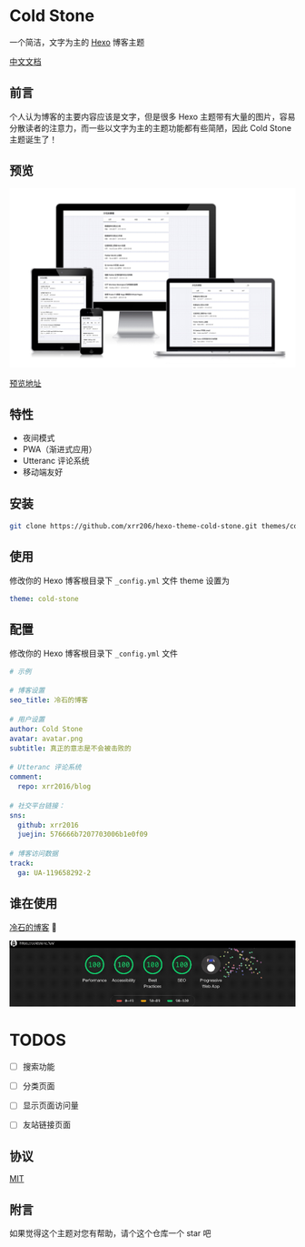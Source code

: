 # Cold Stone

一个简洁，文字为主的 [Hexo](https://hexo.io) 博客主题

[中文文档](README-zh.md)

## 前言

个人认为博客的主要内容应该是文字，但是很多 Hexo 主题带有大量的图片，容易分散读者的注意力，而一些以文字为主的主题功能都有些简陋，因此 Cold Stone 主题诞生了！

## 预览

![responsive](images/response.png)

[预览地址](https://coldstone.funv)

## 特性

- 夜间模式
- PWA（渐进式应用）
- Utteranc 评论系统
- 移动端友好

## 安装

```sh
git clone https://github.com/xrr206/hexo-theme-cold-stone.git themes/cold-stone
```

## 使用

修改你的 Hexo 博客根目录下 `_config.yml` 文件 theme 设置为

```yml
theme: cold-stone
```

## 配置

修改你的 Hexo 博客根目录下 `_config.yml` 文件

```yml
# 示例

# 博客设置
seo_title: 冷石的博客

# 用户设置
author: Cold Stone
avatar: avatar.png
subtitle: 真正的意志是不会被击败的

# Utteranc 评论系统
comment:
  repo: xrr2016/blog

# 社交平台链接：
sns:
  github: xrr2016
  juejin: 576666b7207703006b1e0f09

# 博客访问数据
track:
  ga: UA-119658292-2
```

## 谁在使用

[冷石的博客](https://coldstone.fun) 💯

![audits](images/audits.gif)

# TODOS

- [ ] 搜索功能

- [ ] 分类页面

- [ ] 显示页面访问量

- [ ] 友站链接页面

## 协议

[MIT](LICENSE)

## 附言

如果觉得这个主题对您有帮助，请个这个仓库一个 star 吧
